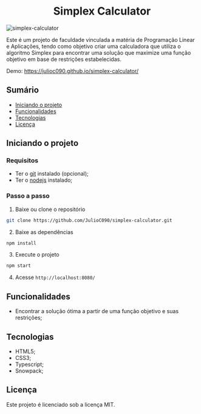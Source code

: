 <h1 align="center">Simplex Calculator</h1>

![simplex-calculator](https://github.com/JulioC090/simplex-calculator/assets/64113858/de512398-2cab-481e-814c-c2f14556ac44)

Este é um projeto de faculdade vinculada a matéria de Programação Linear e Aplicações, tendo como objetivo criar uma calculadora que utiliza o algoritmo Simplex para encontrar uma solução que maximize uma função objetivo em base de restrições estabelecidas.

Demo: <https://julioc090.github.io/simplex-calculator/>

## Sumário

- [Iniciando o projeto](#iniciando-o-projeto)
- [Funcionalidades](#funcionalidades)
- [Tecnologias](#tecnologias)
- [Licença](#licença)

## Iniciando o projeto

### Requisitos

- Ter o [git](https://git-scm.com/) instalado (opcional);
- Ter o [nodejs](https://nodejs.org/en) instalado;

### Passo a passo

1. Baixe ou clone o repositório

```bash
git clone https://github.com/JulioC090/simplex-calculator.git
```

2. Baixe as dependências

```bash
npm install
```

3. Execute o projeto

```bash
npm start
```

4. Acesse `http://localhost:8080/`

## Funcionalidades

- Encontrar a solução ótima a partir de uma função objetivo e suas restrições;

## Tecnologias

- HTML5;
- CSS3;
- Typescript;
- Snowpack;

## Licença

Este projeto é licenciado sob a licença MIT.
